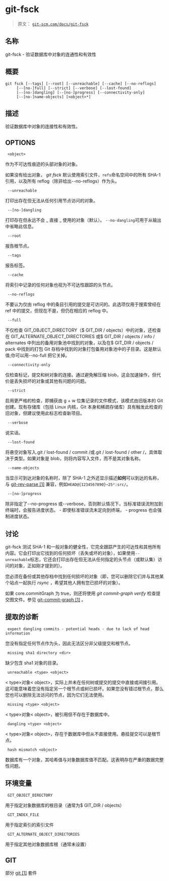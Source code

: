 # git-fsck

> 原文： [`git-scm.com/docs/git-fsck`](https://git-scm.com/docs/git-fsck)

## 名称

git-fsck - 验证数据库中对象的连通性和有效性

## 概要

```
git fsck [--tags] [--root] [--unreachable] [--cache] [--no-reflogs]
	 [--[no-]full] [--strict] [--verbose] [--lost-found]
	 [--[no-]dangling] [--[no-]progress] [--connectivity-only]
	 [--[no-]name-objects] [<object>*]
```

## 描述

验证数据库中对象的连接性和有效性。

## OPTIONS

```
 <object> 
```

作为不可达性痕迹的头部对象的对象。

如果没有给出对象， _git fsck_ 默认使用索引文件，`refs`命名空间中的所有 SHA-1 引用，以及所有 reflog（除非给出--no-reflogs）作为头。

```
 --unreachable 
```

打印出存在但无法从任何引用节点访问的对象。

```
 --[no-]dangling 
```

打印存在但永远不会 _ 直接 _ 使用的对象（默认）。 `--no-dangling`可用于从输出中省略此信息。

```
 --root 
```

报告根节点。

```
 --tags 
```

报告标签。

```
 --cache 
```

将索引中记录的任何对象也视为不可达性跟踪的头节点。

```
 --no-reflogs 
```

不要认为仅由 reflog 中的条目引用的提交是可访问的。此选项仅用于搜索曾经在 ref 中的提交，但现在不是，但仍在相应的 reflog 中。

```
 --full 
```

不仅检查 GIT_OBJECT_DIRECTORY（$ GIT_DIR / objects）中的对象，还检查在 GIT_ALTERNATE_OBJECT_DIRECTORIES 或$ GIT_DIR / objects / info / alternates 中列出的备用对象池中找到的对象，以及在$ GIT_DIR / objects / pack 中找到的打包 Git 存档中找到的对象打包备用对象池中的子目录。这是默认值;你可以用--no-full 把它关掉。

```
 --connectivity-only 
```

仅检查标记，提交和树对象的连接。通过避免解压缩 blob，这会加速操作，但代价是丢失损坏的对象或其他有问题的问题。

```
 --strict 
```

启用更严格的检查，即捕获由 g + w 位集记录的文件模式，该模式由旧版本的 Git 创建。现有存储库（包括 Linux 内核，Git 本身和稀疏存储库）具有触发此检查的旧对象，但建议使用此标志检查新项目。

```
 --verbose 
```

说实话。

```
 --lost-found 
```

将悬空对象写入.git / lost-found / commit /或.git / lost-found / other /，具体取决于类型。如果对象是 blob，则将内容写入文件，而不是其对象名称。

```
 --name-objects 
```

当显示可到达对象的名称时，除了 SHA-1 之外还显示描述**如何**可以到达的名称，与 [git-rev-parse [1]](https://git-scm.com/docs/git-rev-parse) 兼容，例如`HEAD@{1234567890}~25²:src/`。

```
 --[no-]progress 
```

除非指定了--no-progress 或--verbose，否则默认情况下，当标准错误流附加到终端时，会报告进度状态。 - 即使标准错误流未定向到终端， - progress 也会强制进度状态。

## 讨论

git-fsck 测试 SHA-1 和一般对象的健全性，它完全跟踪产生的可达性和其他所有内容。它会打印出它找到的任何损坏（丢失或坏的对象），如果使用`--unreachable`标志，它还会打印出存在但无法从任何指定的头节点（或默认集）访问的对象，正如刚才提到的）。

您必须在备份或其他存档中找到任何损坏的对象（即，您可以删除它们并与其他某个站点一起执行 _rsync_ ，希望其他人拥有您已损坏的对象）。

如果 core.commitGraph 为 true，则还将使用 _git commit-graph verify_ 检查提交图文件。参见 [git-commit-graph [1]](https://git-scm.com/docs/git-commit-graph) 。

## 提取的诊断

```
 expect dangling commits - potential heads - due to lack of head information 
```

您没有指定任何节点作为头，因此无法区分非父级提交和根节点。

```
 missing sha1 directory <dir> 
```

缺少包含 sha1 对象的目录。

```
 unreachable <type> <object> 
```

&lt; type&gt;对象&lt; object&gt;，实际上并未在任何树或提交的提交中直接或间接引用。这可能意味着您没有指定另一个根节点或树已损坏。如果您没有错过根节点，那么您也可以删除无法访问的节点，因为它们无法使用。

```
 missing <type> <object> 
```

&lt; type&gt;对象&lt; object&gt;，被引用但不存在于数据库中。

```
 dangling <type> <object> 
```

&lt; type&gt;对象&lt; object&gt;，存在于数据库中但从不直接使用。悬挂提交可以是根节点。

```
 hash mismatch <object> 
```

数据库有一个对象，其哈希值与对象数据库值不匹配。这表明存在严重的数据完整性问题。

## 环境变量

```
 GIT_OBJECT_DIRECTORY 
```

用于指定对象数据库的根目录（通常为$ GIT_DIR / objects）

```
 GIT_INDEX_FILE 
```

用于指定索引的索引文件

```
 GIT_ALTERNATE_OBJECT_DIRECTORIES 
```

用于指定其他对象数据库根（通常未设置）

## GIT

部分 [git [1]](https://git-scm.com/docs/git) 套件